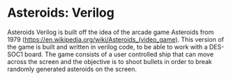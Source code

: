 # Asteroids: Verilog

Asteroids Verilog is built off the idea of the arcade game Asteroids from 1979 (https://en.wikipedia.org/wiki/Asteroids_(video_game). This version of the game is built and written in verilog code, to be able to work with a DES-SOC1 board. The game consists of a user controlled ship that can move across the screen and the objective is to shoot bullets in order to break randomly generated asteroids on the screen.
